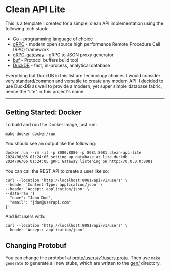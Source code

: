 # Clean API Lite

This is a template I created for a simple, clean API implementation using the following tech stack:  

- [Go](https://go.dev/) - programming language of choice
- [gRPC](https://grpc.io) - modern open source high performance Remote Procedure Call (RPC) framework
- [gRPC-gateway](https://github.com/grpc-ecosystem/grpc-gateway) - gRPC to JSON proxy generator
- [buf](https://buf.build/docs/introduction) - Protocol buffers build tool
- [DuckDB](https://duckdb.org/) - fast, in-process, analytical database

Everything but DuckDB in this list are technology choices I would consider very standard/common and versatile to create any modern API. I decided to use DuckDB as well to provide a modern, yet super simple database fabric, hence the "lite" in this project's name. 

---

## Getting Started: Docker

To build and run the Docker image, just run:  

```shell
make docker docker/run
```

You should see an output like the following:  

```
docker run --rm -it -p 8080:8080 -p 8081:8081 clean-api-lite
2024/06/06 01:24:05 setting up database at lite.duckdb...
2024/06/06 01:24:05 gRPC Gateway listening on http://0.0.0.0:8081
```

You can call the REST API to create a user like so:  

```shell
curl --location 'http://localhost:8081/api/v1/users' \
--header 'Content-Type: application/json' \
--header 'Accept: application/json' \
--data-raw '{
  "name": "John Doe",
  "email": "jdoe@userapi.com"
}'
```

And list users with:  

```shell
curl --location 'http://localhost:8081/api/v1/users' \
--header 'Accept: application/json'
```

## Changing Protobuf

You can change the protobuf at [proto/users/v1/users.proto](./proto/users/v1/users.proto). Then use `make generate` to generate all new stubs, which are written to the [gen/](./gen/) directory.
